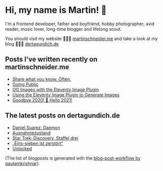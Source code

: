 # Hi, my name is Martin! 👋 

I'm a frontend developer, father and boyfriend, hobby photographer, avid reader, music lover, long-time blogger and lifelong scout.

You should visit my website 👨🏼‍💻  [martinschneider.me](https://martinschneider.me) and take a look at my blog 🤷🏼‍♂️ [dertagundich.de](https://www.dertagundich.de)

## Posts I've written recently on martinschneider.me
<!-- MSME-POST-LIST:START -->
- [Share what you know. Often.](https://martinschneider.me/articles/share-what-you-know-often/)
- [Going Public](https://martinschneider.me/articles/going-public/)
- [OG Images with the Eleventy Image Plugin](https://martinschneider.me/articles/og-images-with-the-eleventy-image-plugin/)
- [Using the Eleventy Image Plugin to Generate Images](https://martinschneider.me/articles/switching-to-eleventy-img-to-generate-images/)
- [Goodbye 2020! &#x1f942; Hello 2021!](https://martinschneider.me/articles/goodbye-2020-hello-2021/)
<!-- MSME-POST-LIST:END -->

## The latest posts on dertagundich.de
<!-- DTUI-POST-LIST:START -->
- [Daniel Suarez: Daemon](https://www.dertagundich.de/2021/06/07/daniel-suarez-daemon/)
- [Ausnahmezustand](https://www.dertagundich.de/2021/06/06/ausnahmezustand/)
- [Star Trek: Discovery, Staffel drei](https://www.dertagundich.de/2021/05/31/star-trek-discovery-staffel-drei/)
- [„Eins-sieben ist zerstört“](https://www.dertagundich.de/2021/05/27/eins-sieben-ist-zerstoert/)
- [Unlocked](https://www.dertagundich.de/2021/05/23/unlocked/)
<!-- DTUI-POST-LIST:END -->

(The list of blogposts is generated with the [blog-post-workflow by gautamkrishnar](https://github.com/gautamkrishnar/blog-post-workflow)).
